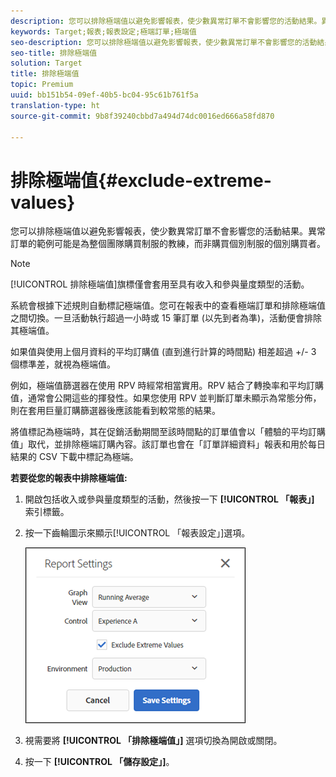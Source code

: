 ```yaml
---
description: 您可以排除極端值以避免影響報表，使少數異常訂單不會影響您的活動結果。異常訂單的範例可能是為整個團隊購買制服的教練，而非購買個別制服的個別購買者。
keywords: Target;報表;報表設定;極端訂單;極端值
seo-description: 您可以排除極端值以避免影響報表，使少數異常訂單不會影響您的活動結果。異常訂單的範例可能是為整個團隊購買制服的教練，而非購買個別制服的個別購買者。
seo-title: 排除極端值
solution: Target
title: 排除極端值
topic: Premium
uuid: bb151b54-09ef-40b5-bc04-95c61b761f5a
translation-type: ht
source-git-commit: 9b8f39240cbbd7a494d74dc0016ed666a58fd870

---
```



# 排除極端值{#exclude-extreme-values}

您可以排除極端值以避免影響報表，使少數異常訂單不會影響您的活動結果。異常訂單的範例可能是為整個團隊購買制服的教練，而非購買個別制服的個別購買者。

>[!NOTE]
>
>[!UICONTROL 排除極端值]旗標僅會套用至具有收入和參與量度類型的活動。

系統會根據下述規則自動標記極端值。您可在報表中的查看極端訂單和排除極端值之間切換。一旦活動執行超過一小時或 15 筆訂單 (以先到者為準)，活動便會排除其極端值。

如果值與使用上個月資料的平均訂購值 (直到進行計算的時間點) 相差超過 +/- 3 個標準差，就視為極端值。

例如，極端值篩選器在使用 RPV 時經常相當實用。RPV 結合了轉換率和平均訂購值，通常會公開這些的揮發性。如果您使用 RPV 並判斷訂單未顯示為常態分佈，則在套用巨量訂購篩選器後應該能看到較常態的結果。

將值標記為極端時，其在促銷活動期間至該時間點的訂單值會以「體驗的平均訂購值」取代，並排除極端訂購內容。該訂單也會在「訂單詳細資料」報表和用於每日結果的 CSV 下載中標記為極端。

**若要從您的報表中排除極端值:**

1. 開啟包括收入或參與量度類型的活動，然後按一下 **[!UICONTROL 「報表」]** 索引標籤。
1. 按一下齒輪圖示來顯示[!UICONTROL 「報表設定」]選項。

   ![步驟結果](assets/exclude_extreme_values.png)

1. 視需要將 **[!UICONTROL 「排除極端值」]** 選項切換為開啟或關閉。
1. 按一下 **[!UICONTROL 「儲存設定」]**。
